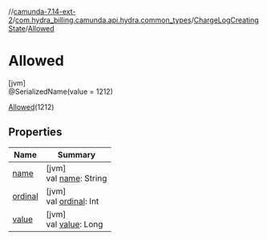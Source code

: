 //[camunda-7.14-ext-2](../../../../index.md)/[com.hydra_billing.camunda.api.hydra.common_types](../../index.md)/[ChargeLogCreatingState](../index.md)/[Allowed](index.md)

# Allowed

[jvm]\
@SerializedName(value = 1212)

[Allowed](index.md)(1212)

## Properties

| Name | Summary |
|---|---|
| [name](name.md) | [jvm]<br>val [name](name.md): String |
| [ordinal](ordinal.md) | [jvm]<br>val [ordinal](ordinal.md): Int |
| [value](value.md) | [jvm]<br>val [value](value.md): Long |
